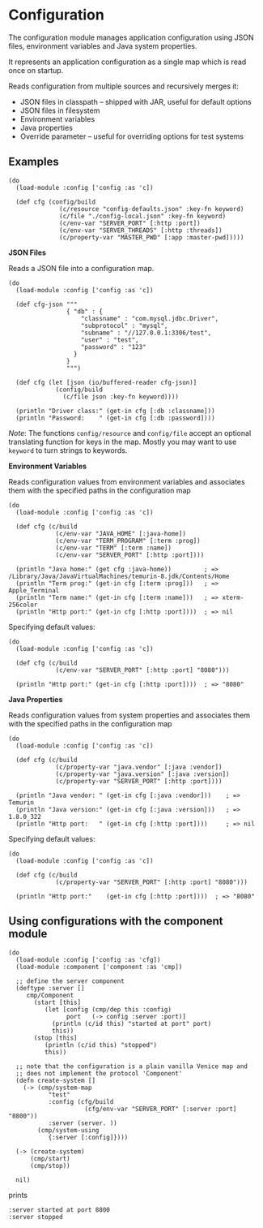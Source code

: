 # Configuration

The configuration module manages application configuration using JSON files, 
environment variables and Java system properties. 

It represents an application configuration as a single map which is read once 
on startup.

Reads configuration from multiple sources and recursively merges it:

* JSON files in classpath – shipped with JAR, useful for default options
* JSON files in filesystem
* Environment variables
* Java properties
* Override parameter – useful for overriding options for test systems



## Examples

```
(do
  (load-module :config ['config :as 'c])
  
  (def cfg (config/build 
              (c/resource "config-defaults.json" :key-fn keyword)
              (c/file "./config-local.json" :key-fn keyword)
              (c/env-var "SERVER_PORT" [:http :port])
              (c/env-var "SERVER_THREADS" [:http :threads])
              (c/property-var "MASTER_PWD" [:app :master-pwd]))))
```

**JSON Files**

Reads a JSON file into a configuration map.

```
(do
  (load-module :config ['config :as 'c])

  (def cfg-json """
                { "db" : {
                    "classname" : "com.mysql.jdbc.Driver",
                    "subprotocol" : "mysql",
                    "subname" : "//127.0.0.1:3306/test",
                    "user" : "test",
                    "password" : "123"
                  }
                }
                """)
    
  (def cfg (let [json (io/buffered-reader cfg-json)]
             (config/build
               (c/file json :key-fn keyword)))) 
            
  (println "Driver class:" (get-in cfg [:db :classname]))   
  (println "Password:    " (get-in cfg [:db :password])))
```

*Note*: The functions `config/resource` and `config/file` accept an optional translating 
function for keys in the map. Mostly you may want to use `keyword` to turn strings 
to keywords.


**Environment Variables**

Reads configuration values from environment variables and associates them with the 
specified paths in the configuration map

```
(do
  (load-module :config ['config :as 'c])
  
  (def cfg (c/build
             (c/env-var "JAVA_HOME" [:java-home])
             (c/env-var "TERM_PROGRAM" [:term :prog])
             (c/env-var "TERM" [:term :name])
             (c/env-var "SERVER_PORT" [:http :port])))
             
  (println "Java home:" (get cfg :java-home))         ; => /Library/Java/JavaVirtualMachines/temurin-8.jdk/Contents/Home
  (println "Term prog:" (get-in cfg [:term :prog]))   ; => Apple_Terminal
  (println "Term name:" (get-in cfg [:term :name]))   ; => xterm-256color
  (println "Http port:" (get-in cfg [:http :port])))  ; => nil
```

Specifying default values:

```
(do
  (load-module :config ['config :as 'c])
  
  (def cfg (c/build
             (c/env-var "SERVER_PORT" [:http :port] "8080")))
  
  (println "Http port:" (get-in cfg [:http :port])))  ; => "8080"
```

**Java Properties**

Reads configuration values from system properties and associates them with the 
specified paths in the configuration map

```
(do
  (load-module :config ['config :as 'c])
  
  (def cfg (c/build
             (c/property-var "java.vendor" [:java :vendor])
             (c/property-var "java.version" [:java :version])
             (c/property-var "SERVER_PORT" [:http :port])))
             
  (println "Java vendor: " (get-in cfg [:java :vendor]))    ; => Temurin
  (println "Java version:" (get-in cfg [:java :version]))   ; => 1.8.0_322
  (println "Http port:   " (get-in cfg [:http :port])))     ; => nil
```

Specifying default values:

```
(do
  (load-module :config ['config :as 'c])
  
  (def cfg (c/build
             (c/property-var "SERVER_PORT" [:http :port] "8080")))
  
  (println "Http port:"    (get-in cfg [:http :port])))  ; => "8080"
```

## Using configurations with the component module

```
(do
  (load-module :config ['config :as 'cfg])
  (load-module :component ['component :as 'cmp])

  ;; define the server component
  (deftype :server []
     cmp/Component
       (start [this]
          (let [config (cmp/dep this :config)
                port   (-> config :server :port)]
            (println (c/id this) "started at port" port)
            this))
       (stop [this]
          (println (c/id this) "stopped")
          this))

  ;; note that the configuration is a plain vanilla Venice map and
  ;; does not implement the protocol 'Component'
  (defn create-system []
    (-> (cmp/system-map
           "test"
           :config (cfg/build
                     (cfg/env-var "SERVER_PORT" [:server :port] "8800"))
           :server (server. ))
        (cmp/system-using
           {:server [:config]})))

  (-> (create-system)
      (cmp/start)
      (cmp/stop))

  nil)
```

prints

```
:server started at port 8800
:server stopped
```
